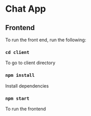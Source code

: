 # Chat App

## Frontend

To run the front end, run the following:

### `cd client`

To go to client directory

### `npm install`

Install dependencies

### `npm start`

To run the frontend
